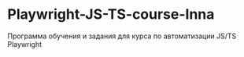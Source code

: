 # Playwright-JS-TS-course-Inna
Программа обучения и задания для курса по автоматизации JS/TS Playwright
